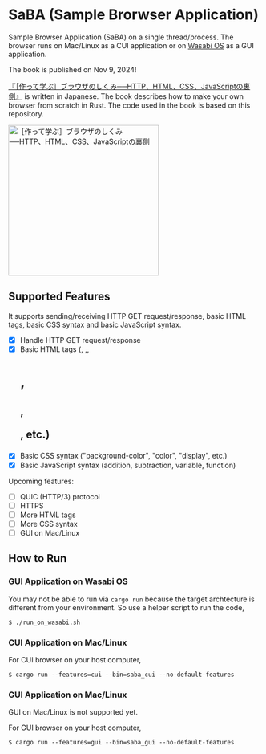 # SaBA (Sample Brorwser Application)

Sample Browser Application (SaBA) on a single thread/process. The browser runs on Mac/Linux as a CUI application or on [Wasabi OS](https://github.com/hikalium/wasabi) as a GUI application.

The book is published on Nov 9, 2024!

[『［作って学ぶ］ブラウザのしくみ──HTTP、HTML、CSS、JavaScriptの裏側』](https://amzn.asia/d/j1XxxsN) is written in Japanese. The book describes how to make your own browser from scratch in Rust. The code used in the book is based on this repository.

<img src="https://m.media-amazon.com/images/I/81fO73On7jL._SL1500_.jpg" alt="［作って学ぶ］ブラウザのしくみ──HTTP、HTML、CSS、JavaScriptの裏側" width="300"/>

## Supported Features

It supports sending/receiving HTTP GET request/response, basic HTML tags, basic CSS syntax and basic JavaScript syntax.

- [x] Handle HTTP GET request/response
- [x] Basic HTML tags (<html>, <head> ,<body>, <h1>, <h2>, <p>, etc.)
- [x] Basic CSS syntax ("background-color", "color", "display", etc.)
- [x] Basic JavaScript syntax (addition, subtraction, variable, function)

Upcoming features:

- [ ] QUIC (HTTP/3) protocol
- [ ] HTTPS
- [ ] More HTML tags
- [ ] More CSS syntax
- [ ] GUI on Mac/Linux

## How to Run

### GUI Application on Wasabi OS

You may not be able to run via `cargo run` because the target archtecture
is different from your environment.
So use a helper script to run the code,

```
$ ./run_on_wasabi.sh
```

### CUI Application on Mac/Linux

For CUI browser on your host computer,

```
$ cargo run --features=cui --bin=saba_cui --no-default-features
```

### GUI Application on Mac/Linux

GUI on Mac/Linux is not supported yet.

For GUI browser on your host computer,

```
$ cargo run --features=gui --bin=saba_gui --no-default-features
```